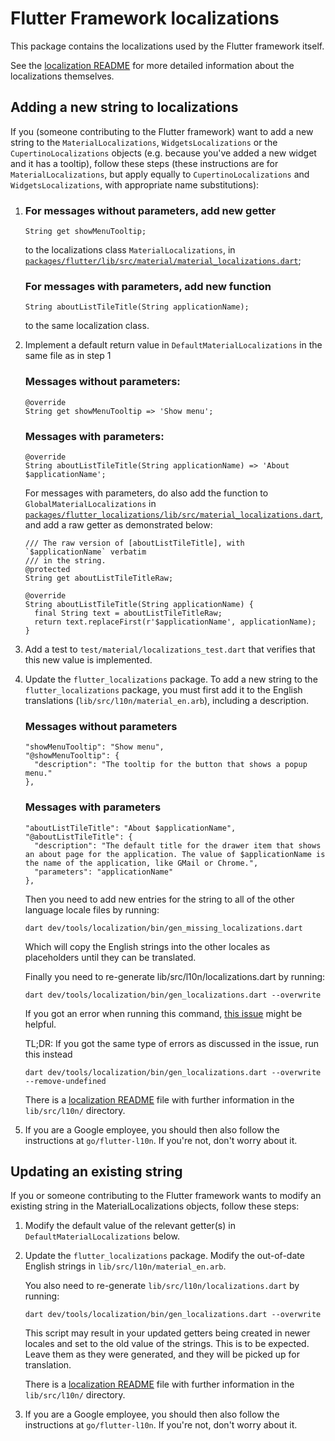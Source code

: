 # Flutter Framework localizations

This package contains the localizations used by the Flutter framework
itself.

See the [localization README](./lib/src/l10n/README.md) for more detailed
information about the localizations themselves.

## Adding a new string to localizations

If you (someone contributing to the Flutter framework) want to add a new
string to the `MaterialLocalizations`, `WidgetsLocalizations` or the
`CupertinoLocalizations` objects (e.g. because you've added a new widget
and it has a tooltip), follow these steps (these instructions are for
`MaterialLocalizations`, but apply equally to `CupertinoLocalizations`
and `WidgetsLocalizations`, with appropriate name substitutions):

1. ### For messages without parameters, add new getter
   ```
   String get showMenuTooltip;
   ```
   to the localizations class `MaterialLocalizations`,
   in [`packages/flutter/lib/src/material/material_localizations.dart`](https://github.com/harperl-lgtm/flutter/blob/bottomSheetScrimFocus/packages/flutter/lib/src/material/material_localizations.dart);

   ### For messages with parameters, add new function 
   ```
   String aboutListTileTitle(String applicationName);
   ```
   to the same localization class.

2. Implement a default return value in `DefaultMaterialLocalizations` in
   the same file as in step 1

   ### Messages without parameters:
   ```
   @override
   String get showMenuTooltip => 'Show menu';
   ```
   ### Messages with parameters:
   ```
   @override
   String aboutListTileTitle(String applicationName) => 'About $applicationName';
   ```
   For messages with parameters, do also add the function to `GlobalMaterialLocalizations`  in [`packages/flutter_localizations/lib/src/material_localizations.dart`](https://github.com/harperl-lgtm/flutter/blob/bottomSheetScrimFocus/packages/flutter_localizations/lib/src/material_localizations.dart), and add a raw getter as demonstrated below:

   ```
   /// The raw version of [aboutListTileTitle], with `$applicationName` verbatim
   /// in the string.
   @protected
   String get aboutListTileTitleRaw;
   
   @override
   String aboutListTileTitle(String applicationName) {
     final String text = aboutListTileTitleRaw;
     return text.replaceFirst(r'$applicationName', applicationName);
   }
   ```

3. Add a test to `test/material/localizations_test.dart` that verifies that
   this new value is implemented.

4. Update the `flutter_localizations` package. To add a new string to the
   `flutter_localizations` package, you must first add it to the English
   translations (`lib/src/l10n/material_en.arb`), including a description.

   ### Messages without parameters
   ```
   "showMenuTooltip": "Show menu",
   "@showMenuTooltip": {
     "description": "The tooltip for the button that shows a popup menu."
   },
   ```
   
   ### Messages with parameters
   ```
   "aboutListTileTitle": "About $applicationName",
   "@aboutListTileTitle": {
     "description": "The default title for the drawer item that shows an about page for the application. The value of $applicationName is the name of the application, like GMail or Chrome.",
     "parameters": "applicationName"
   },
   ```

   Then you need to add new entries for the string to all of the other
   language locale files by running:
   ```
   dart dev/tools/localization/bin/gen_missing_localizations.dart
   ```
   Which will copy the English strings into the other locales as placeholders
   until they can be translated.

   Finally you need to re-generate lib/src/l10n/localizations.dart by running:
   ```
   dart dev/tools/localization/bin/gen_localizations.dart --overwrite
   ```

   If you got an error when running this command, [this issue](https://github.com/flutter/flutter/issues/104601) might be helpful. 

   TL;DR: If you got the same type of errors as discussed in the issue, run this instead
   ```
   dart dev/tools/localization/bin/gen_localizations.dart --overwrite --remove-undefined
   ```

   There is a [localization README](./lib/src/l10n/README.md) file with further
   information in the `lib/src/l10n/` directory.

5. If you are a Google employee, you should then also follow the instructions
   at `go/flutter-l10n`. If you're not, don't worry about it.

## Updating an existing string

If you or someone contributing to the Flutter framework wants to modify an
existing string in the MaterialLocalizations objects, follow these steps:

1. Modify the default value of the relevant getter(s) in
   `DefaultMaterialLocalizations` below.

2. Update the `flutter_localizations` package. Modify the out-of-date English
   strings in `lib/src/l10n/material_en.arb`.

   You also need to re-generate `lib/src/l10n/localizations.dart` by running:
   ```
   dart dev/tools/localization/bin/gen_localizations.dart --overwrite
   ```

   This script may result in your updated getters being created in newer
   locales and set to the old value of the strings. This is to be expected.
   Leave them as they were generated, and they will be picked up for
   translation.

   There is a [localization README](./lib/src/l10n/README.md) file with further
   information in the `lib/src/l10n/` directory.

3. If you are a Google employee, you should then also follow the instructions
   at `go/flutter-l10n`. If you're not, don't worry about it.
